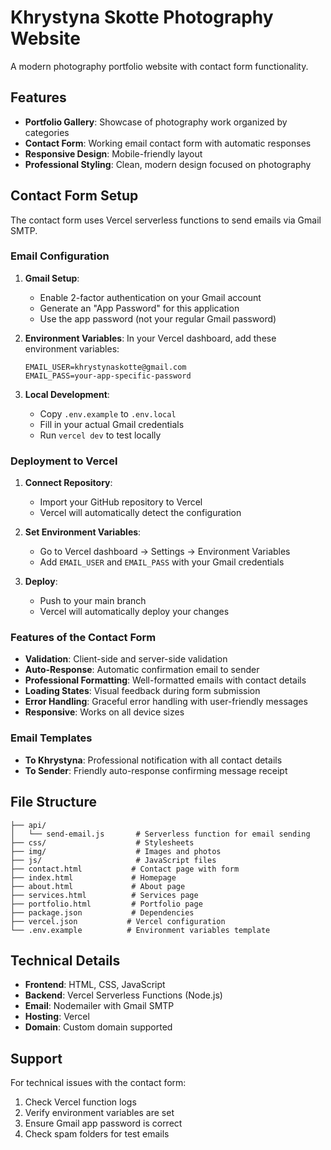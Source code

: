 # Khrystyna Skotte Photography Website

A modern photography portfolio website with contact form functionality.

## Features

- **Portfolio Gallery**: Showcase of photography work organized by categories
- **Contact Form**: Working email contact form with automatic responses
- **Responsive Design**: Mobile-friendly layout
- **Professional Styling**: Clean, modern design focused on photography

## Contact Form Setup

The contact form uses Vercel serverless functions to send emails via Gmail SMTP.

### Email Configuration

1. **Gmail Setup**:
   - Enable 2-factor authentication on your Gmail account
   - Generate an "App Password" for this application
   - Use the app password (not your regular Gmail password)

2. **Environment Variables**:
   In your Vercel dashboard, add these environment variables:
   ```
   EMAIL_USER=khrystynaskotte@gmail.com
   EMAIL_PASS=your-app-specific-password
   ```

3. **Local Development**:
   - Copy `.env.example` to `.env.local`
   - Fill in your actual Gmail credentials
   - Run `vercel dev` to test locally

### Deployment to Vercel

1. **Connect Repository**:
   - Import your GitHub repository to Vercel
   - Vercel will automatically detect the configuration

2. **Set Environment Variables**:
   - Go to Vercel dashboard → Settings → Environment Variables
   - Add `EMAIL_USER` and `EMAIL_PASS` with your Gmail credentials

3. **Deploy**:
   - Push to your main branch
   - Vercel will automatically deploy your changes

### Features of the Contact Form

- **Validation**: Client-side and server-side validation
- **Auto-Response**: Automatic confirmation email to sender
- **Professional Formatting**: Well-formatted emails with contact details
- **Loading States**: Visual feedback during form submission
- **Error Handling**: Graceful error handling with user-friendly messages
- **Responsive**: Works on all device sizes

### Email Templates

- **To Khrystyna**: Professional notification with all contact details
- **To Sender**: Friendly auto-response confirming message receipt

## File Structure

```
├── api/
│   └── send-email.js       # Serverless function for email sending
├── css/                    # Stylesheets
├── img/                    # Images and photos
├── js/                     # JavaScript files
├── contact.html           # Contact page with form
├── index.html             # Homepage
├── about.html             # About page
├── services.html          # Services page
├── portfolio.html         # Portfolio page
├── package.json           # Dependencies
├── vercel.json           # Vercel configuration
└── .env.example          # Environment variables template
```

## Technical Details

- **Frontend**: HTML, CSS, JavaScript
- **Backend**: Vercel Serverless Functions (Node.js)
- **Email**: Nodemailer with Gmail SMTP
- **Hosting**: Vercel
- **Domain**: Custom domain supported

## Support

For technical issues with the contact form:
1. Check Vercel function logs
2. Verify environment variables are set
3. Ensure Gmail app password is correct
4. Check spam folders for test emails